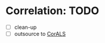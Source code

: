 # Correlation: TODO

- [ ] clean-up
- [ ] outsource to [CorALS](https://github.com/mgbckr/corals-lib-python)